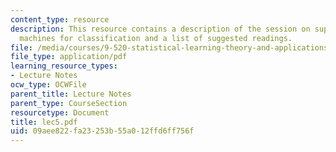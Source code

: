 ```yaml
---
content_type: resource
description: This resource contains a description of the session on support vector
  machines for classification and a list of suggested readings.
file: /media/courses/9-520-statistical-learning-theory-and-applications-spring-2006/09aee822fa23253b55a012ffd6ff756f_lec5.pdf
file_type: application/pdf
learning_resource_types:
- Lecture Notes
ocw_type: OCWFile
parent_title: Lecture Notes
parent_type: CourseSection
resourcetype: Document
title: lec5.pdf
uid: 09aee822-fa23-253b-55a0-12ffd6ff756f
---
```

